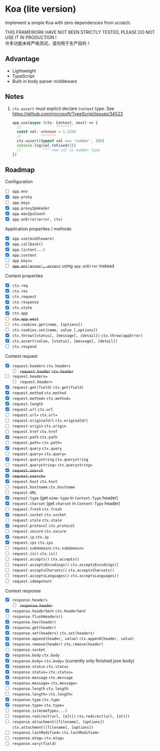 # Koa (lite version)

Implement a simple Koa with zero dependencies from scratch.

THIS FRAMEWORK HAVE NOT BEEN STRICTLY TESTED, PLEASE DO NOT USE IT IN PRODUCTION !  
许多功能未经严格测试，请勿用于生产目的！

## Advantage

- Lightweight
- TypeScript
- Built-in body parser middleware

## Notes

1. `ctx.assert` must explicit declare `Context` type. See https://github.com/microsoft/TypeScript/issues/34523
   ```ts example.ts
   app.use(async (ctx: Context, next) => {
     //                ^^^^^^^
     const val: unknown = 1.2345
     //         ^^^^^^^
     ctx.assert(typeof val === 'number', 500)
     console.log(val.toFixed(2))
     //          ^^^ now val is number type
   })
   ```

## Roadmap

Configuration

- [ ] `app.env`
- [x] `app.proxy`
- [ ] `app.keys`
- [x] `app.proxyIpHeader`
- [x] `app.maxIpsCount`
- [x] `app.onError(error, ctx)`

Application properties / methods

- [x] `app.use(middleware)`
- [x] `app.callback()`
- [x] `app.listen(...)`
- [x] `app.context`
- [ ] `app.keys=`
- [ ] ~~`app.on('error', error)`~~ using `app.onError` instead

Context properties

- [x] `ctx.req`
- [x] `ctx.res`
- [x] `ctx.request`
- [x] `ctx.response`
- [x] `ctx.state`
- [x] `ctx.app`
- [ ] ~~`ctx.app.emit`~~
- [ ] `ctx.cookies.get(name, [options])`
- [ ] `ctx.cookies.set(name, value [,options])`
- [x] `ctx.throw([status], [message], [detail])` `ctx.throw(appError)`
- [x] `ctx.assert(value, [status], [message], [detail])`
- [ ] `ctx.respond` <!-- support HEAD request -->

Context request

- [x] `request.headers` `ctx.headers`
    - [ ] ~~`request.header`~~ ~~`ctx.header`~~
- [ ] `request.headers=`
    - [ ] `request.header=`
- [x] `request.get(field)` `ctx.get(field)`
- [x] `request.method` `ctx.method`
- [x] `request.method=` `ctx.method=`
- [x] `request.length`
- [x] `request.url` `ctx.url`
- [ ] `request.url=` `ctx.url=`
- [ ] `request.originalUrl` `ctx.originalUrl`
- [ ] `request.origin` `ctx.origin`
- [ ] `request.href` `ctx.href`
- [x] `request.path` `ctx.path`
- [ ] `request.path=` `ctx.path=`
- [x] `request.query` `ctx.query`
- [ ] `request.query=` `ctx.query=`
- [x] `request.querystring` `ctx.querystring`
- [ ] `request.querystring=` `ctx.querystring=`
- [x] ~~`request.search`~~
- [x] ~~`request.search=`~~
- [x] `request.host` `ctx.host`
- [ ] `request.hostname` `ctx.hostname`
- [ ] `request.URL`
- [x] `request.type` (get `mime-type` in `Content-Type` header)
- [x] `request.charset` (get `charset` in `Content-Type` header)
- [ ] `request.fresh` `ctx.fresh`
- [x] `request.socket` `ctx.socket`
- [ ] `request.stale` `ctx.stale`
- [x] `request.protocol` `ctx.protocol`
- [ ] `request.secure` `ctx.secure`
- [x] `request.ip` `ctx.ip`
- [x] `request.ips` `ctx.ips`
- [ ] `request.subdomains` `ctx.subdomains`
- [ ] `request.is()` `ctx.is()`
- [ ] `request.accepts()` `ctx.accepts()`
- [ ] `request.acceptsEncodings()` `ctx.acceptsEncodings()`
- [ ] `request.acceptsCharsets()` `ctx.acceptsCharsets()`
- [ ] `request.acceptsLanguages()` `ctx.acceptsLanguages()`
- [ ] `request.idempotent`

Context response

- [x] `response.headers`
  - [ ] ~~`response.header`~~
- [x] `response.headerSent` `ctx.headerSent` <!-- Need tests -->
- [ ] `response.flushHeaders()` <!-- Need tests -->
- [x] `response.has(header)`
- [x] `response.get(header)`
- [x] `response.set(headers)` `ctx.set(headers)`
- [x] `response.append(header, value)` `ctx.append(header, value)`
- [x] `response.remove(header)` `ctx.remove(header)`
- [ ] `response.socket`
- [x] `response.body` `ctx.body`
- [x] `response.body=` `ctx.body=` (currently only finished json body)
- [x] `response.status` `ctx.status`
- [x] `response.status=` `ctx.status=`
- [x] `response.message` `ctx.message`
- [x] `response.message=` `ctx.message=`
- [ ] `response.length` `ctx.length`
- [ ] `response.length=` `ctx.length=`
- [x] `response.type` `ctx.type`
- [x] `response.type=` `ctx.type=`
- [ ] `response.is(mimeTypes...)`
- [ ] `response.redirect(url, [alt])` `ctx.redirect(url, [alt])`
- [ ] `response.attachment([filename], [options])` `ctx.attachment([filename], [options])`
- [ ] `response.lastModified=` `ctx.lastModified=`
- [ ] `response.etag=` `ctx.etag=`
- [ ] `response.vary(field)`
